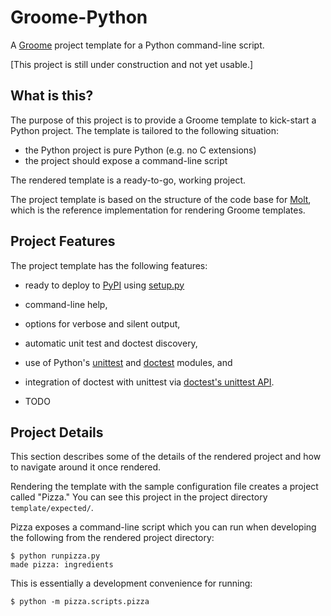 Groome-Python
=============

A [Groome](http://cjerdonek.github.com/groome/) project template for a
Python command-line script.

[This project is still under construction and not yet usable.]


What is this?
-------------

The purpose of this project is to provide a Groome template to kick-start
a Python project.  The template is tailored to the following situation:

* the Python project is pure Python (e.g. no C extensions)
* the project should expose a command-line script

The rendered template is a ready-to-go, working project.

The project template is based on the structure of the code base for
[Molt](http://cjerdonek.github.com/molt/), which is the reference
implementation for rendering Groome templates.


Project Features
----------------

The project template has the following features:

* ready to deploy to [PyPI](http://pypi.python.org/pypi) using
  [setup.py](http://docs.python.org/library/distutils.html)
* command-line help,

* options for verbose and silent output,

* automatic unit test and doctest discovery,

* use of Python's [unittest](http://docs.python.org/library/unittest.html)
  and [doctest](http://docs.python.org/library/doctest.html) modules, and

* integration of doctest with unittest via
  [doctest's unittest API](http://docs.python.org/library/doctest.html#unittest-api).

* TODO


Project Details
---------------

This section describes some of the details of the rendered project and how
to navigate around it once rendered.

Rendering the template with the sample configuration file creates a project
called "Pizza."  You can see this project in the project directory
`template/expected/`.

Pizza exposes a command-line script which you can run when developing
the following from the rendered project directory:

    $ python runpizza.py
    made pizza: ingredients

This is essentially a development convenience for running:

    $ python -m pizza.scripts.pizza
